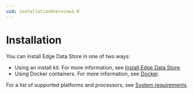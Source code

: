 ```yaml
---
uid: installationOverview1-0
---
```


# Installation

You can install Edge Data Store in one of two ways:

- Using an install kit. For more information, see [Install Edge Data Store](xref:InstallEdgeDataStore1-0).
- Using Docker containers. For more information, see [Docker](xref:edgeDocker1-0).

For a list of supported platforms and processors, see [System requirements](xref:SystemRequirements1-0).
